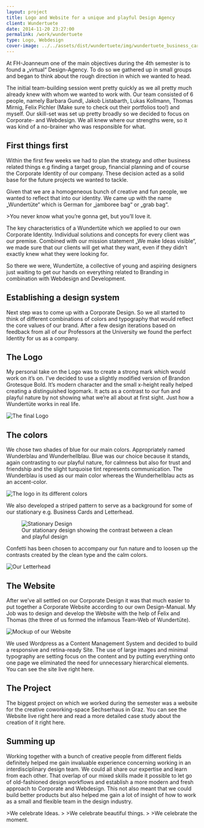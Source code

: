 ```yaml
---
layout: project
title: Logo and Website for a unique and playful Design Agency
client: Wundertuete
date: 2014-11-20 23:27:00
permalink: /work/wundertuete
type: Logo, Webdesign
cover-image: ../../assets/dist/wundertuete/img/wundertuete_business_cards_rain-large.jpg
---
```


At FH-Joanneum one of the main objectives during the 4th semester is to found a &#x201E;virtual&#x201C; Design-Agency. To do so we gathered up in small groups and began to think about the rough direction in which we wanted to head.

The initial team-building session went pretty quickly as we all pretty much already knew with whom we wanted to work with. Our team consisted of 6 people, namely Barbara Gundl, Jakob Listabarth, Lukas Kollmann, Thomas Mirnig, Felix Pichler (Make sure to check out their portfolios too!) and myself. Our skill-set was set up pretty broadly so we decided to focus on Corporate- and Webdesign. We all knew where our strengths were, so it was kind of a no-brainer who was responsible for what.

## First things first

Within the first few weeks we had to plan the strategy and other business related things e.g finding a target group, financial planning and of course the Corporate Identity of our company. These decision acted as a solid base for the future projects we wanted to tackle.
 
Given that we are a homogeneous bunch of creative and fun people, we wanted to reflect that into our identity. We came up with the name &#x201E;Wundert&#xFC;te&#x201C; which is German for &#x201E;jamboree bag&#x201C; or &#x201E;grab bag&#x201C;. 

&gt;You never know what you&#x2019;re gonna get, but you&#x2019;ll love it.

The key characteristics of a Wundert&#xFC;te which we applied to our own Corporate Identity. Individual solutions and concepts for every client was our premise. Combined with our mission statement &#x201E;We make Ideas visible&#x201C;, we made sure that our clients will get what they want, even if they didn&#x2019;t exactly knew what they were looking for.

So there we were, Wundert&#xFC;te, a collective of young and aspiring designers just waiting to get our hands on everything related to Branding in combination with Webdesign and Development.

## Establishing a design system

Next step was to come up with a Corporate Design. So we all started to think of different combinations of colors and typography that would reflect the core values of our brand. After a few design iterations based on feedback from all of our Professors at the University we found the perfect Identity for us as a company. 

## The Logo

My personal take on the Logo was to create a strong mark which would work on it&#x2019;s on. I&#x2019;ve decided to use a slightly modified version of Brandon Grotesque Bold. It&#x2019;s modern character and the small x-height really helped creating a distinguished logomark. It acts as a contrast to our fun and playful nature by not showing what we&#x2019;re all about at first sight. Just how a Wundert&#xFC;te works in real life. 

<img class="post-img" src="../../assets/dist/wundertuete/img/wundertuete_logo_construction.png" alt="The final Logo" srcset="../../assets/dist/wundertuete/img/wundertuete_logo_construction-small.png 320w, ../../assets/dist/wundertuete/img/wundertuete_logo_construction-medium.png 640w, ../../assets/dist/wundertuete/img/wundertuete_logo_construction-large.png 1024w" sizes="(min-width: 31.25em) calc(100vw - 66.10169%), (min-width: 56.25em) calc(100vw - 49.15254%), calc(100vw - 83.05085%)">

## The colors

We chose two shades of blue for our main colors. Appropriately named Wunderblau and Wunderhellblau. Blue was our choice because it stands, again contrasting to our playful nature, for calmness but also for trust and friendship and the slight turquoise tint represents communication. The Wunderblau is used as our main color whereas the Wunderhellblau acts as an accent-color.

<img src="../../assets/dist/wundertuete/img/wundertuete_logo_schowcase.png" alt="The logo in its different colors" class="post-img" srcset="../../assets/dist/wundertuete/img/wundertuete_logo_schowcase-small.png 320w, ../../assets/dist/wundertuete/img/wundertuete_logo_schowcase-medium.png 640w, ../../assets/dist/wundertuete/img/wundertuete_logo_schowcase-large.png 1024w" sizes="(min-width: 31.25em) calc(100vw - 66.10169%), (min-width: 56.25em) calc(100vw - 49.15254%), calc(100vw - 83.05085%)">

We also developed a striped pattern to serve as a background for some of our stationary e.g. Business Cards and Letterhead. 
<figure>
    <img src="../../assets/dist/wundertuete/img/wundertuete_stationary_1.jpg" alt="Stationary Design" class="post-img" srcset="../../assets/dist/wundertuete/img/wundertuete_stationary_1-small.jpg 320w, ../../assets/dist/wundertuete/img/wundertuete_stationary_1-medium.jpg 640w, ../../assets/dist/wundertuete/img/wundertuete_stationary_1-large.jpg 1024w" sizes="(min-width: 31.25em) calc(100vw - 66.10169%), (min-width: 56.25em) calc(100vw - 49.15254%), calc(100vw - 83.05085%)">
    <figcaption class="left-caption">Our stationary design showing the contrast between a clean and playful design</figcaption>
</figure>

Confetti has been chosen to accompany our fun nature and to loosen up the contrasts created by the clean type and the calm colors. 

<img src="../../assets/dist/wundertuete/img/wundertuete_letterhead_mockup.jpg" alt="Our Letterhead" class="post-img" srcset="../../assets/dist/wundertuete/img/wundertuete_letterhead_mockup-small.jpg 320w, ../../assets/dist/wundertuete/img/wundertuete_letterhead_mockup-medium.jpg 640w, ../../assets/dist/wundertuete/img/wundertuete_letterhead_mockup-large.jpg 1024w" sizes="(min-width: 31.25em) calc(100vw - 66.10169%), (min-width: 56.25em) calc(100vw - 49.15254%), calc(100vw - 83.05085%)">

## The Website

After we&#x2019;ve all settled on our Corporate Design it was that much easier to put together a Corporate Website according to our own Design-Manual. My Job was to design and develop the Website with the help of Felix and Thomas (the three of us formed the infamous Team-Web of Wundert&#xFC;te). 

<img src="../../assets/dist/wundertuete/img/wundertuete_website_mockup.jpg" alt="Mockup of our Website" class="post-img" srcset="../../assets/dist/wundertuete/img/wundertuete_website_mockup-small.jpg 320w, ../../assets/dist/wundertuete/img/wundertuete_website_mockup-medium.jpg 640w, ../../assets/dist/wundertuete/img/wundertuete_website_mockup-large.jpg 1024w" sizes="(min-width: 31.25em) calc(100vw - 66.10169%), (min-width: 56.25em) calc(100vw - 49.15254%), calc(100vw - 83.05085%)">

We used Wordpress as a Content Management System and decided to build a responsive and retina-ready Site. The use of large images and minimal typography are setting focus on the content and by putting everything onto one page we eliminated the need for unnecessary hierarchical elements. You can see the site live right here. 

## The Project

The biggest project on which we worked during the semester was a website for the creative coworking-space Sechserhaus in Graz. You can see the Website live right here and read a more detailed case study about the creation of it right here. 

## Summing up

Working together with a bunch of creative people from different fields definitely helped me gain invaluable experience concerning working in an interdisciplinary design team. We could all share our expertise and learn from each other. That overlap of our mixed skills made it possible to let go of old-fashioned design workflows and establish a more modern and fresh approach to Corporate and Webdesign. This not also meant that we could build better products but also helped me gain a lot of insight of how to work as a small and flexible team in the design industry. 

&gt;We celebrate Ideas.
&gt;
&gt;We celebrate beautiful things.
&gt;
&gt;We celebrate the moment.